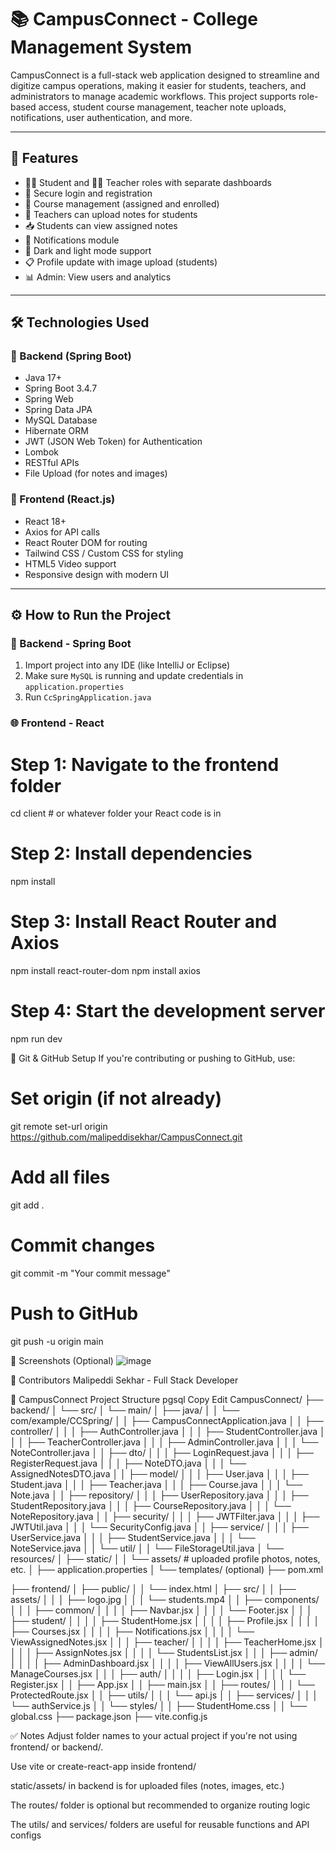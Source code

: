 # 📚 CampusConnect - College Management System

CampusConnect is a full-stack web application designed to streamline and digitize campus operations, making it easier for students, teachers, and administrators to manage academic workflows. This project supports role-based access, student course management, teacher note uploads, notifications, user authentication, and more.

---

## 🚀 Features

- 👨‍🎓 Student and 👩‍🏫 Teacher roles with separate dashboards
- 🔐 Secure login and registration
- 📘 Course management (assigned and enrolled)
- 📄 Teachers can upload notes for students
- 📥 Students can view assigned notes
- 📨 Notifications module
- 🌙 Dark and light mode support
- 📋 Profile update with image upload (students)
- 📊 Admin: View users and analytics

---

## 🛠️ Technologies Used

### 🔧 Backend (Spring Boot)
- Java 17+
- Spring Boot 3.4.7
- Spring Web
- Spring Data JPA
- MySQL Database
- Hibernate ORM
- JWT (JSON Web Token) for Authentication
- Lombok
- RESTful APIs
- File Upload (for notes and images)

### 🎨 Frontend (React.js)
- React 18+
- Axios for API calls
- React Router DOM for routing
- Tailwind CSS / Custom CSS for styling
- HTML5 Video support
- Responsive design with modern UI

---

## ⚙️ How to Run the Project

### 📁 Backend - Spring Boot

1. Import project into any IDE (like IntelliJ or Eclipse)
2. Make sure `MySQL` is running and update credentials in `application.properties`
3. Run `CcSpringApplication.java`

### 🌐 Frontend - React

# Step 1: Navigate to the frontend folder
cd client  # or whatever folder your React code is in

# Step 2: Install dependencies
npm install

# Step 3: Install React Router and Axios
npm install react-router-dom
npm install axios

# Step 4: Start the development server
npm run dev

🔁 Git & GitHub Setup
If you're contributing or pushing to GitHub, use:

# Set origin (if not already)
git remote set-url origin https://github.com/malipeddisekhar/CampusConnect.git

# Add all files
git add .

# Commit changes
git commit -m "Your commit message"

# Push to GitHub
git push -u origin main

📸 Screenshots (Optional)
![image](https://github.com/user-attachments/assets/e1ee6dc8-de50-4b12-a88c-6bd226717098)

🙌 Contributors
Malipeddi Sekhar - Full Stack Developer

📁 CampusConnect Project Structure
pgsql
Copy
Edit
CampusConnect/
├── backend/
│   └── src/
│       └── main/
│           ├── java/
│           │   └── com/example/CCSpring/
│           │       ├── CampusConnectApplication.java
│           │       ├── controller/
│           │       │   ├── AuthController.java
│           │       │   ├── StudentController.java
│           │       │   ├── TeacherController.java
│           │       │   ├── AdminController.java
│           │       │   └── NoteController.java
│           │       ├── dto/
│           │       │   ├── LoginRequest.java
│           │       │   ├── RegisterRequest.java
│           │       │   ├── NoteDTO.java
│           │       │   └── AssignedNotesDTO.java
│           │       ├── model/
│           │       │   ├── User.java
│           │       │   ├── Student.java
│           │       │   ├── Teacher.java
│           │       │   ├── Course.java
│           │       │   └── Note.java
│           │       ├── repository/
│           │       │   ├── UserRepository.java
│           │       │   ├── StudentRepository.java
│           │       │   ├── CourseRepository.java
│           │       │   └── NoteRepository.java
│           │       ├── security/
│           │       │   ├── JWTFilter.java
│           │       │   ├── JWTUtil.java
│           │       │   └── SecurityConfig.java
│           │       ├── service/
│           │       │   ├── UserService.java
│           │       │   ├── StudentService.java
│           │       │   └── NoteService.java
│           │       └── util/
│           │           └── FileStorageUtil.java
│           └── resources/
│               ├── static/
│               │   └── assets/         # uploaded profile photos, notes, etc.
│               ├── application.properties
│               └── templates/ (optional)
├── pom.xml

├── frontend/
│   ├── public/
│   │   └── index.html
│   ├── src/
│   │   ├── assets/
│   │   │   ├── logo.jpg
│   │   │   └── students.mp4
│   │   ├── components/
│   │   │   ├── common/
│   │   │   │   ├── Navbar.jsx
│   │   │   │   └── Footer.jsx
│   │   │   ├── student/
│   │   │   │   ├── StudentHome.jsx
│   │   │   │   ├── Profile.jsx
│   │   │   │   ├── Courses.jsx
│   │   │   │   ├── Notifications.jsx
│   │   │   │   └── ViewAssignedNotes.jsx
│   │   │   ├── teacher/
│   │   │   │   ├── TeacherHome.jsx
│   │   │   │   ├── AssignNotes.jsx
│   │   │   │   └── StudentsList.jsx
│   │   │   ├── admin/
│   │   │   │   ├── AdminDashboard.jsx
│   │   │   │   ├── ViewAllUsers.jsx
│   │   │   │   └── ManageCourses.jsx
│   │   │   ├── auth/
│   │   │   │   ├── Login.jsx
│   │   │   │   └── Register.jsx
│   │   ├── App.jsx
│   │   ├── main.jsx
│   │   ├── routes/
│   │   │   └── ProtectedRoute.jsx
│   │   ├── utils/
│   │   │   └── api.js
│   │   ├── services/
│   │   │   └── authService.js
│   │   └── styles/
│   │       ├── StudentHome.css
│   │       └── global.css
├── package.json
├── vite.config.js


✅ Notes
Adjust folder names to your actual project if you're not using frontend/ or backend/.

Use vite or create-react-app inside frontend/

static/assets/ in backend is for uploaded files (notes, images, etc.)

The routes/ folder is optional but recommended to organize routing logic

The utils/ and services/ folders are useful for reusable functions and API configs
